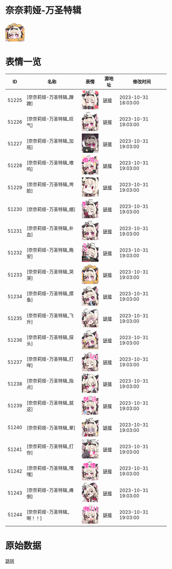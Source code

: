 # 奈奈莉娅-万圣特辑

<img src="./cover.png" height="60" alt="cover" />

# 表情一览

|ID|名称|表情|源地址|修改时间|
|----|----|----|----|----|
|51225|[奈奈莉娅-万圣特辑_蹭蹭]|<img src="./pic/051225_%5B奈奈莉娅-万圣特辑_蹭蹭%5D.png" height="60" alt="蹭蹭"/>|[链接](https://i0.hdslb.com/bfs/garb/2c5c53069b25ab1b77e7ec9472b2f2592be09fad.png)|2023-10-31 18:03:00|
|51226|[奈奈莉娅-万圣特辑_叹气]|<img src="./pic/051226_%5B奈奈莉娅-万圣特辑_叹气%5D.png" height="60" alt="叹气"/>|[链接](https://i0.hdslb.com/bfs/garb/7128c4e157747a3fff3fbc2431e875c56673289f.png)|2023-10-31 19:03:00|
|51227|[奈奈莉娅-万圣特辑_加班]|<img src="./pic/051227_%5B奈奈莉娅-万圣特辑_加班%5D.png" height="60" alt="加班"/>|[链接](https://i0.hdslb.com/bfs/garb/3ffd922ff89ebea46ee8767027c2e4578f59f2cd.png)|2023-10-31 19:03:00|
|51228|[奈奈莉娅-万圣特辑_嗷呜]|<img src="./pic/051228_%5B奈奈莉娅-万圣特辑_嗷呜%5D.png" height="60" alt="嗷呜"/>|[链接](https://i0.hdslb.com/bfs/garb/beefee5d5c339914ce8e948bd9a039593fcd18a2.png)|2023-10-31 19:03:00|
|51229|[奈奈莉娅-万圣特辑_垮脸]|<img src="./pic/051229_%5B奈奈莉娅-万圣特辑_垮脸%5D.png" height="60" alt="垮脸"/>|[链接](https://i0.hdslb.com/bfs/garb/43a4c708e2db2e08c7ed2954e9e512b42ca7e7e0.png)|2023-10-31 19:03:00|
|51230|[奈奈莉娅-万圣特辑_绷]|<img src="./pic/051230_%5B奈奈莉娅-万圣特辑_绷%5D.png" height="60" alt="绷"/>|[链接](https://i0.hdslb.com/bfs/garb/cdd8f3fd093ce76a71d290c02689408ceb605e3c.png)|2023-10-31 19:03:00|
|51231|[奈奈莉娅-万圣特辑_补血]|<img src="./pic/051231_%5B奈奈莉娅-万圣特辑_补血%5D.png" height="60" alt="补血"/>|[链接](https://i0.hdslb.com/bfs/garb/64357f2b99e2b10c2980a370a0383d0327d959ee.png)|2023-10-31 19:03:00|
|51232|[奈奈莉娅-万圣特辑_晚安]|<img src="./pic/051232_%5B奈奈莉娅-万圣特辑_晚安%5D.png" height="60" alt="晚安"/>|[链接](https://i0.hdslb.com/bfs/garb/1c49795f15718f10533cf551a5b1ab635ade597c.png)|2023-10-31 19:03:00|
|51233|[奈奈莉娅-万圣特辑_哭哭]|<img src="./pic/051233_%5B奈奈莉娅-万圣特辑_哭哭%5D.png" height="60" alt="哭哭"/>|[链接](https://i0.hdslb.com/bfs/garb/6146d8e519e68d7bd0ad141f32459b94a7b57b0a.png)|2023-10-31 19:03:00|
|51234|[奈奈莉娅-万圣特辑_摸鱼]|<img src="./pic/051234_%5B奈奈莉娅-万圣特辑_摸鱼%5D.png" height="60" alt="摸鱼"/>|[链接](https://i0.hdslb.com/bfs/garb/7a5c8a839447f8ea021bf359617c97010d7319aa.png)|2023-10-31 19:03:00|
|51235|[奈奈莉娅-万圣特辑_飞升]|<img src="./pic/051235_%5B奈奈莉娅-万圣特辑_飞升%5D.png" height="60" alt="飞升"/>|[链接](https://i0.hdslb.com/bfs/garb/93e31c0c36a0e02cf2b919a6a9ee29e2be50521b.png)|2023-10-31 19:03:00|
|51236|[奈奈莉娅-万圣特辑_探头]|<img src="./pic/051236_%5B奈奈莉娅-万圣特辑_探头%5D.png" height="60" alt="探头"/>|[链接](https://i0.hdslb.com/bfs/garb/dd236c40a3c81c44f964656f20f28e3c5480fbca.png)|2023-10-31 19:03:00|
|51237|[奈奈莉娅-万圣特辑_打咩]|<img src="./pic/051237_%5B奈奈莉娅-万圣特辑_打咩%5D.png" height="60" alt="打咩"/>|[链接](https://i0.hdslb.com/bfs/garb/ba2d44cf82ac846fd396d0a4f9e32fad31df35df.png)|2023-10-31 19:03:00|
|51238|[奈奈莉娅-万圣特辑_指点]|<img src="./pic/051238_%5B奈奈莉娅-万圣特辑_指点%5D.png" height="60" alt="指点"/>|[链接](https://i0.hdslb.com/bfs/garb/0a5ead839c22718622ce658da689d2c4cac2b4e6.png)|2023-10-31 19:03:00|
|51239|[奈奈莉娅-万圣特辑_就这]|<img src="./pic/051239_%5B奈奈莉娅-万圣特辑_就这%5D.png" height="60" alt="就这"/>|[链接](https://i0.hdslb.com/bfs/garb/eb8684865ee2cd4eea0ef056e4a1a75e7969ce3d.png)|2023-10-31 19:03:00|
|51240|[奈奈莉娅-万圣特辑_晕]|<img src="./pic/051240_%5B奈奈莉娅-万圣特辑_晕%5D.png" height="60" alt="晕"/>|[链接](https://i0.hdslb.com/bfs/garb/370099e0f0925e6dfb4294820c0bf8041e4f9a7c.png)|2023-10-31 19:03:00|
|51241|[奈奈莉娅-万圣特辑_打你]|<img src="./pic/051241_%5B奈奈莉娅-万圣特辑_打你%5D.png" height="60" alt="打你"/>|[链接](https://i0.hdslb.com/bfs/garb/6acbf55c6045e8d10d1ee5949a16e4aa40b9b2b0.png)|2023-10-31 19:03:00|
|51242|[奈奈莉娅-万圣特辑_嘿嘿]|<img src="./pic/051242_%5B奈奈莉娅-万圣特辑_嘿嘿%5D.png" height="60" alt="嘿嘿"/>|[链接](https://i0.hdslb.com/bfs/garb/27cfcf5845d4fb3653af20f82834493b6d3653c4.png)|2023-10-31 19:03:00|
|51243|[奈奈莉娅-万圣特辑_瘫倒]|<img src="./pic/051243_%5B奈奈莉娅-万圣特辑_瘫倒%5D.png" height="60" alt="瘫倒"/>|[链接](https://i0.hdslb.com/bfs/garb/7612ccd4e1d9aae5bcb24191f091c3f1b7669cc6.png)|2023-10-31 19:03:00|
|51244|[奈奈莉娅-万圣特辑_啊！！]|<img src="./pic/051244_%5B奈奈莉娅-万圣特辑_啊！！%5D.png" height="60" alt="啊！！"/>|[链接](https://i0.hdslb.com/bfs/garb/42d31579c25cd7023c17e86f474fd5e5157ba3fb.png)|2023-10-31 19:03:00|

# 原始数据

[跳转](./raw.json)

